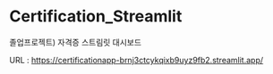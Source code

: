 # Certification_Streamlit
졸업프로젝트) 자격증 스트림릿 대시보드

URL : https://certificationapp-brnj3ctcykqixb9uyz9fb2.streamlit.app/
